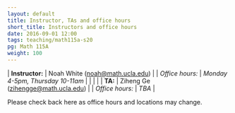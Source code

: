 ```yaml
---
layout: default
title: Instructor, TAs and office hours
short_title: Instructors and office hours
date: 2016-09-01 12:00
tags: teaching/math115a-s20
pg: Math 115A
weight: 100
---
```




| __Instructor:__ | Noah White (<a href="mailto:noah@math.ucla.edu">noah@math.ucla.edu</a>)                    |
| _Office hours:_ | _Monday 4-5pm, Thursday 10-11am_                                             |
|                 |                                                                                            |
| __TA:__         | Ziheng Ge (<a href="mailto:zihengge@math.ucla.edu">zihengge@math.ucla.edu</a>) |
| _Office hours:_ | _TBA_                                                |


Please check back here as office hours and locations may change. 
